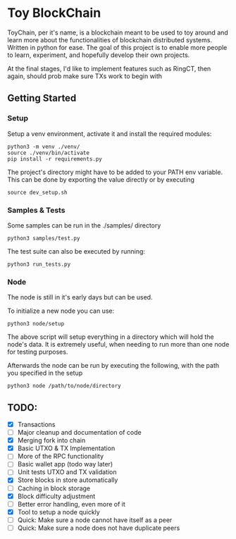 # Toy BlockChain

ToyChain, per it's name, is a blockchain meant to be used to toy around and learn more
about the functionalities of blockchain distributed systems. Written in python for ease.
The goal of this project is to enable more people to learn, experiment, and hopefully develop their own projects.

At the final stages, I'd like to implement features such as RingCT, then again, should prob make sure TXs work to begin with

## Getting Started

### Setup

Setup a venv environment, activate it and install the required modules:

```
python3 -m venv ./venv/
source ./venv/bin/activate
pip install -r requirements.py
```

The project's directory might have to be added to your PATH env variable.
This can be done by exporting the value directly or by executing

```
source dev_setup.sh
```

### Samples & Tests

Some samples can be run in the ./samples/ directory

```
python3 samples/test.py
```

The test suite can also be executed by running:

```
python3 run_tests.py
```

### Node

The node is still in it's early days but can be used.

To initialize a new node you can use:

```
python3 node/setup
```

The above script will setup everything in a directory which will hold the node's data.
It is extremely useful, when needing to run more than one node for testing purposes.

Afterwards the node can be run by executing the following, with the path you specified
in the setup

```
python3 node /path/to/node/directory
```

## TODO:
- [x] Transactions
- [ ] Major cleanup and documentation of code 
- [x] Merging fork into chain
- [x] Basic UTXO & TX Implementation
- [ ] More of the RPC functionality
- [ ] Basic wallet app (todo way later)
- [ ] Unit tests UTXO and TX validation
- [x] Store blocks in store automatically
- [ ] Caching in block storage
- [x] Block difficulty adjustment
- [ ] Better error handling, even more of it
- [x] Tool to setup a node quickly
- [ ] Quick: Make sure a node cannot have itself as a peer
- [ ] Quick: Make sure a node does not have duplicate peers
